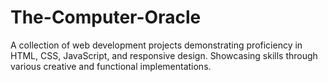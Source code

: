 # The-Computer-Oracle
A collection of web development projects demonstrating proficiency in HTML, CSS, JavaScript, and responsive design. Showcasing skills through various creative and functional implementations.
